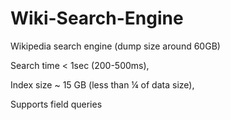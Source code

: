 # Wiki-Search-Engine
Wikipedia search engine (dump size around 60GB)

Search time < 1sec (200-500ms),

Index size ~ 15 GB (less than ¼ of data size),

Supports  field queries
